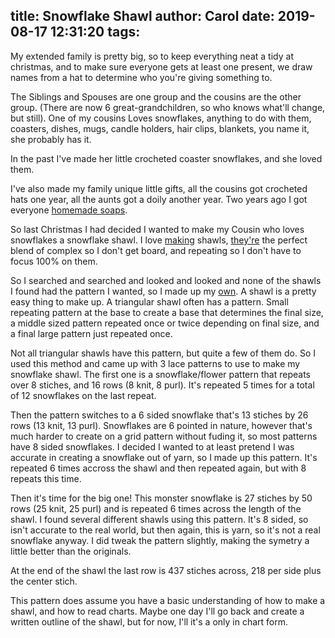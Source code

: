title: Snowflake Shawl
author: Carol
date: 2019-08-17 12:31:20
tags:
---
My extended family is pretty big, so to keep everything neat a tidy at christmas, and to make sure everyone gets at least one present, we draw names from a hat to determine who you're giving something to.  

The Siblings and Spouses are one group and the cousins are the other group.  (There are now 6 great-grandchildren, so who knows what'll change, but still).  One of my cousins Loves snowflakes, anything to do with them, coasters, dishes, mugs, candle holders, hair clips, blankets, you name it, she probably has it.  

In the past I've made her little crocheted coaster snowflakes, and she loved them.  

I've also made my family unique little gifts, all the cousins got crocheted hats one year, all the aunts got a doily another year.  Two years ago I got everyone [homemade soaps].  

So last Christmas I had decided I wanted to make my Cousin who loves snowflakes a snowflake shawl.  I love [making] shawls, [they're] the perfect blend of complex so I don't get board, and repeating so I don't have to focus 100% on them.  

So I searched and searched and looked and looked and none of the shawls I found had the pattern I wanted, so I made up my [own].  A shawl is a pretty easy thing to make up.  A triangular shawl often has a pattern.  Small repeating pattern at the base to create a base that determines the final size, a middle sized pattern repeated once or twice depending on final size, and a final large pattern just repeated once.  

Not all triangular shawls have this pattern, but quite a few of them do.  So I used this method and came up with 3 lace patterns to use to make my snowflake shawl.  The first one is a snowflake/flower pattern that repeats over 8 stiches, and 16 rows (8 knit, 8 purl).  It's repeated 5 times for a total of 12 snowflakes on the last repeat.  

Then the pattern switches to a 6 sided snowflake that's 13 stiches by 26 rows (13 knit, 13 purl).  Snowflakes are 6 pointed in nature, however that's much harder to create on a grid pattern without fuding it, so most patterns have 8 sided snowflakes.  I decided I wanted to at least pretend I was accurate in creating a snowflake out of yarn, so I made up this pattern.  It's repeated 6 times accross the shawl and then repeated again, but with 8 repeats this time.  

Then it's time for the big one!  This monster snowflake is 27 stiches by 50 rows (25 knit, 25 purl) and is repeated 6 times across the length of the shawl.  I found several different shawls using this pattern.  It's 8 sided, so isn't accurate to the real world, but then again, this is yarn, so it's not a real snowflake anyway.  I did tweak the pattern slightly, making the symetry a little better than the originals.  

At the end of the shawl the last row is 437 stiches across, 218 per side plus the center stich.  

This pattern does assume you have a basic understanding of how to make a shawl, and how to read charts.  Maybe one day I'll go back and create a written outline of the shawl, but for now, I'll it's a only in chart form.  

[homemade soaps]: http://carolmadethis.com/2018/07/27/Soap/
[making]:http://carolmadethis.com/2018/11/03/Tiina-Lilleaed-Shawl/
[they're]:http://carolmadethis.com/2018/07/09/Bella-Shawl/
[own]:https://docs.google.com/spreadsheets/d/10V7bhX9h9VigIjiD6Ut650kACe-uE_WAD2e443uHITY/edit?usp=sharing

